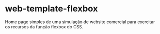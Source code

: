 # web-template-flexbox
Home page simples de uma simulação de website comercial para exercitar os recursos da função flexbox do CSS.
